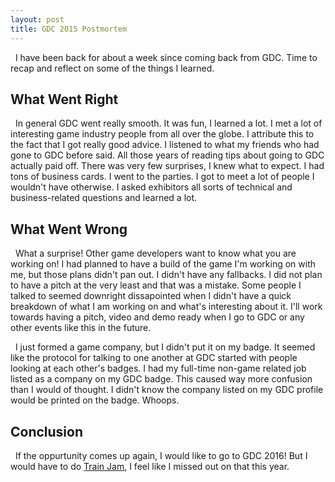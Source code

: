 ```yaml
---
layout: post
title: GDC 2015 Postmortem
---
```


&nbsp;&nbsp;I have been back for about a week since coming back from GDC. Time to recap and reflect on some of the things I learned.

What Went Right
---------------
&nbsp;&nbsp;In general GDC went really smooth. It was fun,  I learned a lot. I met a lot of interesting game industry people from all over the globe. I attribute this to the fact that I got really good advice. I listened to what my friends who had gone to GDC before said. All those years of reading tips about going to GDC actually paid off. There was very few surprises, I knew what to expect. I had tons of business cards. I went to the parties. I got to meet a lot of people I wouldn't have otherwise. I asked exhibitors all sorts of technical and business-related questions and learned a lot.

What Went Wrong
---------------
&nbsp;&nbsp;What a surprise! Other game developers want to know what you are working on! I had planned to have a build of the game I'm working on with me, but those plans didn't pan out. I didn't have any fallbacks. I did not plan to have a pitch at the very least and that was a mistake. Some people I talked to seemed downright dissapointed when I didn't have a quick breakdown of what I am working on and what's interesting about it. I'll work towards having a pitch, video and demo ready when I go to GDC or any other events like this in the future. 

&nbsp;&nbsp;I just formed a game company, but I didn't put it on my badge. It seemed like the protocol for talking to one another at GDC started with people looking at each other's badges. I had my full-time non-game related job listed as a company on my GDC badge. This caused way more confusion than I would of thought. I didn't know the company listed on my GDC profile would be printed on the badge. Whoops.

Conclusion
----------

&nbsp;&nbsp;If the oppurtunity comes up again, I would like to go to GDC 2016! But I would have to do [Train Jam](http://trainjam.com/), I feel like I missed out on that this year.
